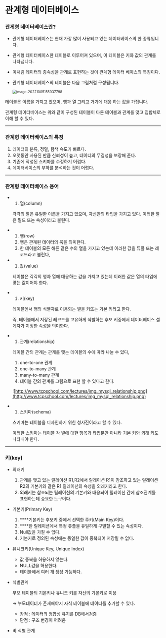 # 관계형 데이터베이스

### 관게형 데이터베이스란?

- 관게형 데이터베이스는 현재 가장 많이 사용되고 있는 데이터베이스의 한 종류입니다.

- 관계형 데이터베이스한 테이블로 이루어져 있으며, 이 테이블은 키와 값의 관계를 나타냅니다.

- 이처럼 데이터의 종속성을 관계로 표현하는 것이 관계형 데이터 베이스의 특징이다.

- 관계형 데이터베이스의 테이블은 다음 그림처럼 구성됩니다.

  <img src="C:\Users\ay612\AppData\Roaming\Typora\typora-user-images\image-20221005155037798.png" alt="image-20221005155037798" style="zoom:80%;" />

테이블은 이름을 가지고 있으며, 행과 열 그리고 거기에 대응 하는 값을 가집니다.

관계형 데이터베이스는 위와 같이 구성된 테이블이 다른 테이블과 관계를 맺고 집합체로 이해 할 수 있다.

------

### 관계형 데이터베이스의 특징

1. 데이터의 분류, 정렬, 탐색 속도가 빠르다.
2. 오랫동안 사용된 만큼 신뢰성이 높고, 데이터의 무결성을 보장해 준다.
3. 기존에 작성된 스키마를 수정하기 어렵다.
4. 데이터베이스의 부하를 분석하는 것이 어렵다.

------

### 관계형 데이터베이스 용어

- 1. 열(column)

  각각의 열은 유일한 이름을 가지고 있으며, 자신만의 타입을 가지고 있다. 이러한 열은 필드 또는 속성이라고 불린다.

- 1. 행(row)
  2. 행은 관계된 데이터의 묶을 의미한다.
  3. 한 테이블의 모든 해른 같은 수의 열을 가지고 있는데 이러한 값을 튜플 또는 레코드라고 불린다,

- 1. 값(value)

  테이블은 각각의 행과 열에 대응하는 값을 가지고 있는데 이러한 값은 열의 타입에 맞는 값이어야 한다.

- 1. 키(key)

  테이블엠서 행의 식별자로 이용되는 열을 키또는 기본 키라고 한다.

  즉, 테이블에서 저장된 레코드를 고유하게 식별하는 후보 키중에서 데이터베이스 설게자가 지정한 속성을 의미한다.

- 1. 관계(relationship)

  테이블 간의 관계는 관게를 맺는 테이블의 수에 따라 나눌 수 있다,

  1. one-to-one 관계
  2. one-to-many 관계
  3. many-to-many 관계
  4. 테이블 간의 관계를 그림으로 표현 할 수 있다고 한다.

  ![http://www.tcpschool.com/lectures/img_mysql_relationship.png](http://www.tcpschool.com/lectures/img_mysql_relationship.png)

- 1. 스키마(schema)

  스키마는 테이블을 디자인하기 위한 청사진이라고 할 수 있다.

  이러한 스키마는 테이블 각 열에 대한 항목과 타입뿐만 아니라 기본 키와 외래 키도 나타내야 한다.

------

### 키(key)

- 외래키

  1. 관계를 맺고 있는 릴레이션 R1,R2에서 릴레이션 R1이 참조하고 있는 릴레이션 R2의 기본키와 같은 R1 릴레이션의 속성을 외래키라고 한다.
  2. 외래키는 참조되는 릴레이션의 기본키와 대응되어 릴레이션 간에 참조관계를 표현하는데 중요한 도구이다.

- 기본키(Primary Key)

  1. ****기본키는 후보키 중에서 선택한 주키(Main Key)이다.
  2. ****한 릴레이션에서 특정 튜플을 유일하게 구별할 수 있는 속성이다.
  3. Null값을 가질 수 없다.
  4. 기본키로 정의된 속성에는 동일한 값이 중복되어 저장될 수 없다.

- 유니크키(Unique Key, Unique Index)

  - 값 중복을 허용하지 않는다.
  - NULL값을 허용한다.
  - 테이블에서 여러 개 생성 가능하다.

- 식별관계

  부모 테이블의 기본키나 유니크 키를 자신의 기본키로 이용

  → 부모데이터가 존재해야지 자식 테이블에 데이터를 추가할 수 있다.

  - 장점 : 데이터의 정합성 유지를 DB에서검증
  - 단점 : 구조 변경이 어려움

- 비 식별 관계